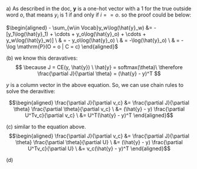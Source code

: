 a) As described in the doc, $\boldsymbol{y}$ is a one-hot vector with a 1 for the true outside word $o$, that means $y_i$ is 1 if and only if $i == o$. so the proof could be below:

$\begin{aligned} - \sum_{w\in Vocab}y_w\log(\hat{y}_w) &= - [y_1\log(\hat{y}_1) + \cdots + y_o\log(\hat{y}_o) + \cdots + y_w\log(\hat{y}_w)] \ & = - y_o\log(\hat{y}_o) \ & = -\log(\hat{y}_o) \ & = -\log \mathrm{P}(O = o | C = c) \end{aligned}$

(b) we know this deravatives: $$ \because J = CE(y, \hat{y}) \ \hat{y} = softmax(\theta)\ \therefore \frac{\partial J}{\partial \theta} = (\hat{y} - y)^T $$

$y$ is a column vector in the above equation. So, we can use chain rules to solve the deravitive:

$$\begin{aligned} \frac{\partial J}{\partial v_c} &= \frac{\partial J}{\partial \theta} \frac{\partial \theta}{\partial v_c} \ &= (\hat{y} - y) \frac{\partial U^Tv_c}{\partial v_c} \ &= U^T(\hat{y} - y)^T \end{aligned}$$

(c) similar to the equation above. $$\begin{aligned} \frac{\partial J}{\partial v_c} &= \frac{\partial J}{\partial \theta} \frac{\partial \theta}{\partial U} \ &= (\hat{y} - y) \frac{\partial U^Tv_c}{\partial U} \ &= v_c(\hat{y} - y)^T \end{aligned}$$

(d)
